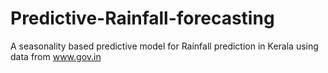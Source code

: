 # Predictive-Rainfall-forecasting
A seasonality based predictive model for Rainfall prediction in Kerala using data from www.gov.in
